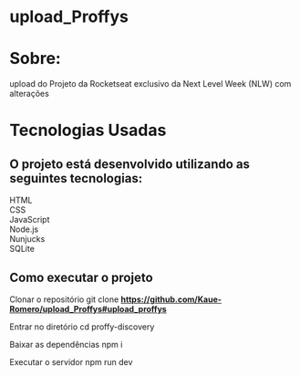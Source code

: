 # upload_Proffys
<h1>Sobre:</h1>
upload do Projeto da Rocketseat exclusivo da Next Level Week (NLW) com alterações

<h1>Tecnologias Usadas</h1>
<h2>O projeto está desenvolvido utilizando as seguintes tecnologias:</h2>

HTML<br>
CSS<br>
JavaScript<br>
Node.js<br>
Nunjucks<br>
SQLite<br>
<h2>Como executar o projeto</h2>

Clonar o repositório git clone <strong>https://github.com/Kaue-Romero/upload_Proffys#upload_proffys</strong><br>

Entrar no diretório cd proffy-discovery<br>

Baixar as dependências npm i<br>

Executar o servidor npm run dev<br>
